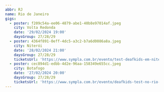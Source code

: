 ```yaml
---
abbr: RJ
name: Rio de Janeiro
gigs:
  - poster: f209c54a-ee06-4879-abe1-40b8e97014af.jpeg
    city: Volta Redonda
    date: '29/02/2024 19:00'
    daysGroup: 27/28/29
  - poster: 4364f891-0eff-4dc5-a3c2-b7a6d0086a8a.jpeg
    city: Niterói
    date: '28/02/2024 21:00'
    daysGroup: 27/28/29
    ticketsUrl: 'https://www.sympla.com.br/evento/test-deafkids-em-niteroi-no-hope-tour-iii-2024/2311473'
  - poster: cec894d1-edbb-4d2e-96aa-158349e655cc.jpeg
    city: Botafogo
    date: '27/02/2024 20:00'
    daysGroup: 27/28/29
    ticketsUrl: 'https://www.sympla.com.br/evento/deafkids-test-no-rio-de-janeiro-no-hope-tour-iii'
---
```


